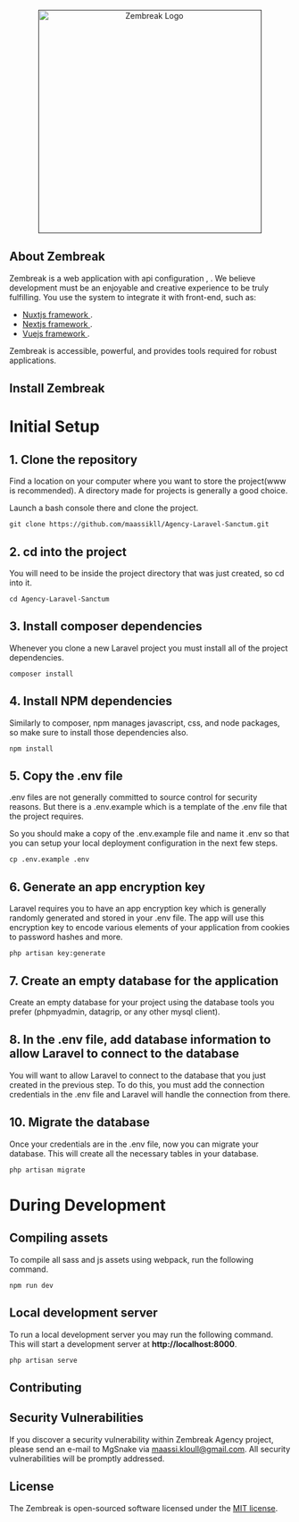 <p align="center"><a href="" ><img src="/img/Zenbreak LOGO.png" width="400" alt="Zembreak Logo"></a></p>



## About Zembreak

Zembreak is a web application with api configuration , . We believe development must be an enjoyable and creative experience to be truly fulfilling. You use the system to integrate it with front-end, such as:

- [Nuxtjs framework ](https://nuxt.com/).
- [Nextjs framework ](https://nextjs.org/).
- [Vuejs framework ](https://vuejs.org/).


Zembreak is accessible, powerful, and provides tools required for robust applications.

## Install Zembreak

# Initial Setup

## 1. Clone the repository
Find a location on your computer where you want to store the project(www is recommended). A directory made for projects is generally a good choice.

Launch a bash console there and clone the project.

`git clone https://github.com/maassikll/Agency-Laravel-Sanctum.git`

## 2. cd into the project
You will need to be inside the project directory that was just created, so cd into it.


`cd Agency-Laravel-Sanctum`

## 3. Install composer dependencies
Whenever you clone a new Laravel project you must install all of the project dependencies.

`composer install`

## 4. Install NPM dependencies
Similarly to composer, npm manages javascript, css, and node packages, so make sure to install those dependencies also.

`npm install`

## 5. Copy the .env file
.env files are not generally committed to source control for security reasons. But there is a .env.example which is a template of the .env file that the project requires.

So you should make a copy of the .env.example file and name it .env so that you can setup your local deployment configuration in the next few steps.

`cp .env.example .env`

## 6. Generate an app encryption key
Laravel requires you to have an app encryption key which is generally randomly generated and stored in your .env file. The app will use this encryption key to encode various elements of your application from cookies to password hashes and more.

`php artisan key:generate`

## 7. Create an empty database for the application
Create an empty database for your project using the database tools you prefer (phpmyadmin, datagrip, or any other mysql client).

## 8. In the .env file, add database information to allow Laravel to connect to the database
You will want to allow Laravel to connect to the database that you just created in the previous step. To do this, you must add the connection credentials in the .env file and Laravel will handle the connection from there.


## 10. Migrate the database
Once your credentials are in the .env file, now you can migrate your database. This will create all the necessary tables in your database.

`php artisan migrate`


# During Development

## Compiling assets
To compile all sass and js assets using webpack, run the following command.

`npm run dev`

## Local development server
To run a local development server you may run the following command. This will start a development server at **http://localhost:8000**.

`php artisan serve`





## Contributing




## Security Vulnerabilities

If you discover a security vulnerability within Zembreak Agency project, please send an e-mail to MgSnake via [maassi.kloull@gmail.com](mailto:maassi.kloull@gmail.com). All security vulnerabilities will be promptly addressed.

## License

The Zembreak  is open-sourced software licensed under the [MIT license](https://opensource.org/licenses/MIT).
